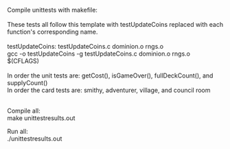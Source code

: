 Compile unittests with makefile:<br/><br/>
These tests all follow this template with testUpdateCoins replaced with each function's corresponding name. <br/><br/>
testUpdateCoins: testUpdateCoins.c dominion.o rngs.o<br/>
      gcc -o testUpdateCoins -g  testUpdateCoins.c dominion.o rngs.o $(CFLAGS)<br/><br/>
In order the unit tests are: getCost(), isGameOver(), fullDeckCount(), and supplyCount() <br/>
In order the card tests are: smithy, adventurer, village, and council room<br/><br/>

Compile all: <br/>
make unittestresults.out<br/>

Run all:<br/>
./unittestresults.out<br/>

